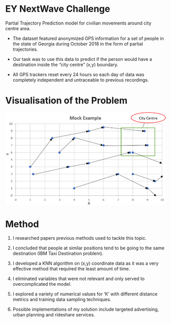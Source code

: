 # EY NextWave Challenge
Partial Trajectory Prediction model for civilian movements around city centre area.

- The dataset featured anonymized GPS information for a set of people in the state of Georgia during October 2018 in the form of partial trajectories. 

- Our task was to use this data to predict if the person would have a destination inside the “city centre” (x,y) boundary. 

- All GPS trackers reset every 24 hours so each day of data was completely independent and untraceable to previous recordings. 

# Visualisation of the Problem

![Image of framework](https://github.com/jackapbutler/EY-NextWave-Challenge/blob/master/ey_nextwave.PNG)

# Method
1.	I researched papers previous methods used to tackle this topic. 

2.	I concluded that people at similar positions tend to be going to the same destination (IBM Taxi Destination problem).

3.	I developed a KNN algorithm on (x,y) coordinate data as it was a very effective method that required the least amount of time. 

4.	I eliminated variables that were not relevant and only served to overcomplicated the model.

5.	I explored a variety of numerical values for ‘K’ with different distance metrics and training data sampling techniques.

6.	Possible implementations of my solution include targeted advertising, urban planning and rideshare services.
